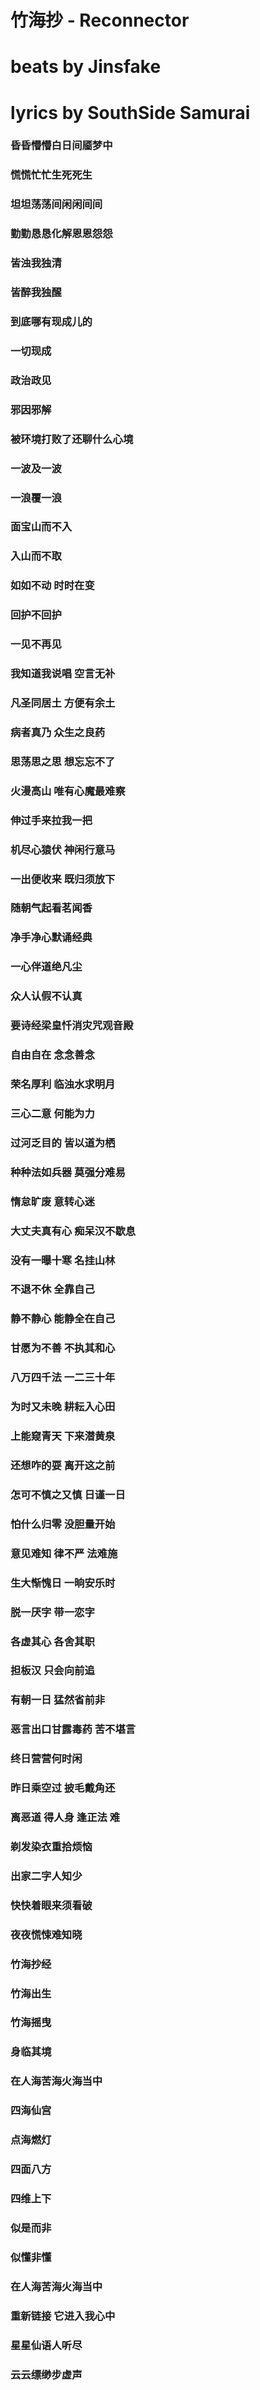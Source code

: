 # 竹海抄 - Reconnector
# beats by Jinsfake
# lyrics by SouthSide Samurai

### 昏昏懵懵白日间靥梦中
### 慌慌忙忙生死死生
### 坦坦荡荡间闲闲间间
### 勤勤恳恳化解恩恩怨怨
### 皆浊我独清
### 皆醉我独醒
### 到底哪有现成儿的
### 一切现成
### 政治政见
### 邪因邪解
### 被环境打败了还聊什么心境
### 一波及一波
### 一浪覆一浪
### 面宝山而不入
### 入山而不取
### 如如不动 时时在变
### 回护不回护
### 一见不再见
### 我知道我说唱 空言无补
### 凡圣同居土 方便有余土
### 病者真乃 众生之良药
### 思荡思之思 想忘忘不了
### 火漫高山 唯有心魔最难察
### 伸过手来拉我一把
### 机尽心猿伏 神闲行意马
### 一出便收来 既归须放下
### 随朝气起看茗闻香
### 净手净心默诵经典
### 一心伴道绝凡尘
### 众人认假不认真
### 要诗经梁皇忏消灾咒观音殿
### 自由自在 念念善念
### 荣名厚利 临浊水求明月
### 三心二意 何能为力
### 过河乏目的 皆以道为栖
### 种种法如兵器 莫强分难易
### 惰怠旷废 意转心迷
### 大丈夫真有心 痴呆汉不歇息
### 没有一曝十寒 名挂山林
### 不退不休 全靠自己
### 静不静心 能静全在自己
### 甘愿为不善 不执其和心
### 八万四千法 一二三十年
### 为时又未晚 耕耘入心田
### 上能窥青天 下来潜黄泉
### 还想咋的耍  离开这之前
### 怎可不慎之又慎 日谨一日
### 怕什么归零 没胆量开始
### 意见难知 律不严 法难施
### 生大惭愧日 一晌安乐时
### 脱一厌字 带一恋字
### 各虚其心 各舍其职
### 担板汉 只会向前追
### 有朝一日 猛然省前非
### 恶言出口甘露毒药 苦不堪言
### 终日营营何时闲
### 昨日乘空过 披毛戴角还
### 离恶道 得人身  逢正法 难
### 剃发染衣重拾烦恼
### 出家二字人知少
### 快快着眼来须看破
### 夜夜慌悚难知晓
### 竹海抄经
### 竹海出生
### 竹海摇曳
### 身临其境
### 在人海苦海火海当中
### 四海仙宫
### 点海燃灯
### 四面八方
### 四维上下
### 似是而非
### 似懂非懂
### 在人海苦海火海当中
### 重新链接 它进入我心中
### 星星仙语人听尽
### 云云缥缈步虚声
